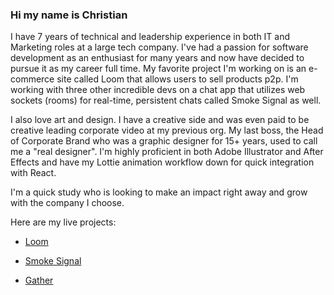 ### Hi my name is Christian

I have 7 years of technical and leadership experience in both IT and Marketing roles at a large tech company. I've had a passion for software development as an enthusiast for many years and now have decided to pursue it as my career full time. My favorite project I'm working on is an e-commerce site called Loom that allows users to sell products p2p. I'm working with three other incredible devs on a chat app that utilizes web sockets (rooms) for real-time, persistent chats called Smoke Signal as well.

I also love art and design. I have a creative side and was even paid to be creative leading corporate video at my previous org. My last boss, the Head of Corporate Brand who was a graphic designer for 15+ years, used to call me a "real designer". I'm highly proficient in both Adobe Illustrator and After Effects and have my Lottie animation workflow down for quick integration with React. 

I'm a quick study who is looking to make an impact right away and grow with the company I choose.

Here are my live projects: 

  * [Loom](https://loom.shopping)

  * [Smoke Signal](https://smokesignal.chat)

  * [Gather](https://gather.city)


